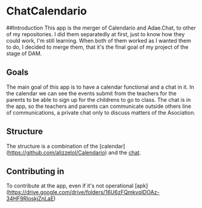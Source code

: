 # ChatCalendario
##Introduction
This app is the merger of Calendario and Adae.Chat, to other of my repositories.
I did them separatedly at first, just to know how they could work, I'm still learning.
When both of them worked as I wanted them to do, I decided to merge them, that it's the final goal of my project of the stage of DAM.

## Goals
The main goal of this app is to have a calendar functional and a chat in it. 
In the calendar we can see the events submit from the teachers for the parents to be able to sign up for the childrens to go to class.
The chat is in the app, so the teachers and parents can communicate outside others line of communications, a private chat only to discuss matters of the Asociation.

## Structure
The structure is a combination of the [calendar] (https://github.com/alizzelol/Calendario) and the [chat](https://github.com/alizzelol/Adae.Chat).

## Contributing in
To contribute at the app, even if it's not operational [apk] (https://drive.google.com/drive/folders/16U6zFQmkvqIDOAz-34HF9RloskjZnLaE)
